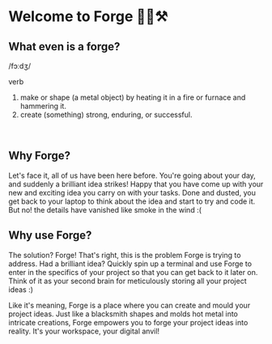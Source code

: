 # Welcome to Forge 🌋🔥⚒️

## What even is a forge?
/fɔːdʒ/ <br>

verb <br>
1. make or shape (a metal object) by heating it in a fire or furnace and hammering it. <br>
2. create (something) strong, enduring, or successful.

<br>

## Why Forge?
Let's face it, all of us have been here before. You're going about your day, and suddenly a brilliant idea strikes! Happy that you have come up with your new and exciting idea you carry on with your tasks. Done and dusted, you get back to your laptop to think about the idea and start to try and code it. But no! the details have vanished like smoke in the wind :(

##  Why use Forge?
The solution? Forge! That's right, this is the problem Forge is trying to address. Had a brilliant idea? Quickly spin up a terminal and use Forge to enter in the specifics of your project so that you can get back to it later on. Think of it as your second brain for meticulously storing all your project ideas :)

 Like it's meaning, Forge is a place where you can create and mould your project ideas. Just like a blacksmith shapes and molds hot metal into intricate creations, Forge empowers you to forge your project ideas into reality. It's your workspace, your digital anvil!
<br> 


